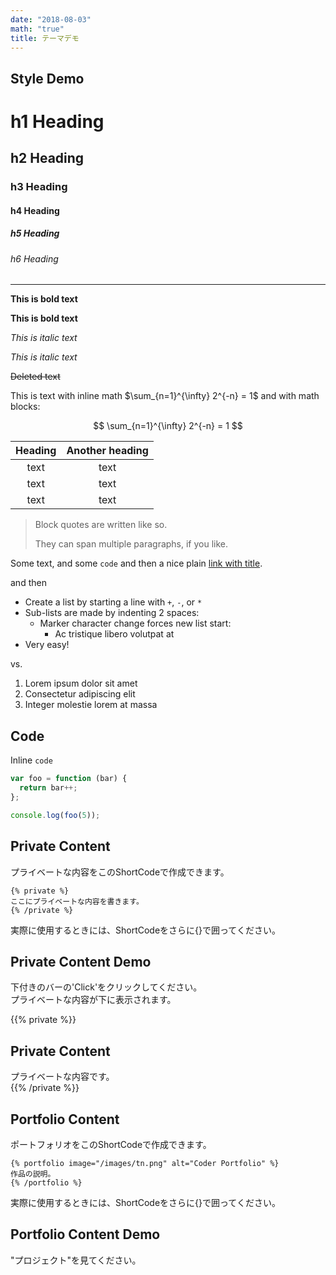 ```yaml
---
date: "2018-08-03"
math: "true"
title: テーマデモ
---
```


## Style Demo

# h1 Heading
## h2 Heading
### h3 Heading
#### h4 Heading
##### h5 Heading
###### h6 Heading


---

**This is bold text**

__This is bold text__

*This is italic text*

_This is italic text_

~~Deleted text~~

This is text with inline math $\sum_{n=1}^{\infty} 2^{-n} = 1$ and with math blocks:

$$
\sum_{n=1}^{\infty} 2^{-n} = 1
$$

| Heading | Another heading |
| :----:  | :-------------: |
|  text   |      text       |
|  text   |      text       |
|  text   |      text       |

> Block quotes are
> written like so.
>
> They can span multiple paragraphs,
> if you like.

Some text, and some `code` and then a nice plain [link with title](https://github.com/davidhampgonsalves/davidhampgonsalves.com-hugo "title text!").

and then

+ Create a list by starting a line with `+`, `-`, or `*`
+ Sub-lists are made by indenting 2 spaces:
  - Marker character change forces new list start:
    * Ac tristique libero volutpat at
+ Very easy!

vs.

1. Lorem ipsum dolor sit amet
2. Consectetur adipiscing elit
3. Integer molestie lorem at massa

## Code

Inline `code`

``` js
var foo = function (bar) {
  return bar++;
};

console.log(foo(5));
```

## Private Content  

プライベートな内容をこのShortCodeで作成できます。  

```
{% private %}  
ここにプライベートな内容を書きます。
{% /private %}  
```

実際に使用するときには、ShortCodeをさらに{}で囲ってください。

## Private Content Demo

下付きのバーの'Click'をクリックしてください。  
プライベートな内容が下に表示されます。  

{{% private %}}  
## Private Content
プライベートな内容です。  
{{% /private %}}  

## Portfolio Content

ポートフォリオをこのShortCodeで作成できます。  

```
{% portfolio image="/images/tn.png" alt="Coder Portfolio" %}  
作品の説明。  
{% /portfolio %}  
```

実際に使用するときには、ShortCodeをさらに{}で囲ってください。

## Portfolio Content Demo

"プロジェクト"を見てください。  